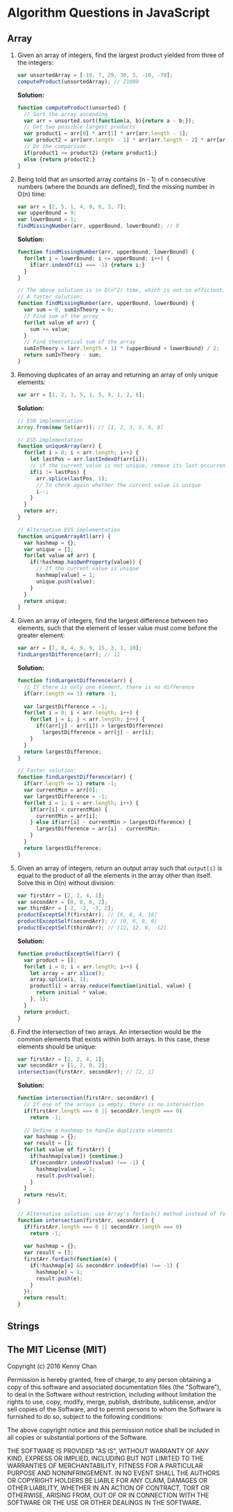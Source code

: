 # Algorithm Questions in JavaScript

## Array

1. Given an array of integers, find the largest product yielded from three of the integers:

   ```javascript
   var unsortedArray = [-10, 7, 29, 30, 5, -10, -70];
   computeProduct(unsortedArray); // 21000
   ```

   **Solution:**

   ```javascript
   function computeProduct(unsorted) {
     // Sort the array ascending
     var arr = unsorted.sort(function(a, b){return a - b;});
     // Get two possible largest products
     var product1 = arr[0] * arr[1] * arr[arr.length - 1];
     var product2 = arr[arr.length - 1] * arr[arr.length - 2] * arr[arr.length - 3];
     // Do the comparison
     if(product1 >= product2) {return product1;}
     else {return product2;}
   }
   ```

2. Being told that an unsorted array contains (n - 1) of n consecutive numbers (where the bounds are defined), find the missing number in O(n) time:

   ```javascript
   var arr = [2, 5, 1, 4, 9, 6, 3, 7];
   var upperBound = 9;
   var lowerBound = 1;
   findMissingNumber(arr, upperBound, lowerBound); // 8
   ```

   **Solution:**

   ```javascript
   function findMissingNumber(arr, upperBound, lowerBound) {
     for(let i = lowerBound; i <= upperBound; i++) {
       if(arr.indexOf(i) === -1) {return i;}
     }
   }

   // The above solution is in O(n^2) time, which is not so efficient.
   // A faster solution:
   function findMissingNumber(arr, upperBound, lowerBound) {
     var sum = 0, sumInTheory = 0;
     // Find sum of the array
     for(let value of arr) {
       sum += value;
     }
     // Find theoretical sum of the array
     sumInTheory = (arr.length + 1) * (upperBound + lowerBound) / 2;
     return sumInTheory - sum;
   }
   ```

3. Removing duplicates of an array and returning an array of only unique elements:

   ```javascript
   var arr = [1, 2, 3, 5, 1, 5, 9, 1, 2, 8];
   ```

   **Solution:**

   ```javascript
   // ES6 implementation
   Array.from(new Set(arr)); // [1, 2, 3, 5, 9, 8]

   // ES5 implementation
   function uniqueArray(arr) {
     for(let i = 0; i < arr.length; i++) {
       let lastPos = arr.lastIndexOf(arr[i]);
       // if the current value is not unique, remove its last occurrence
       if(i != lastPos) {
         arr.splice(lastPos, 1);
         // To check again whether the current value is unique
         i--;
       }
     }
     return arr;
   }

   // Alternative ES5 implementation
   function uniqueArrayAtl(arr) {
     var hashmap = {};
     var unique = [];
     for(let value of arr) {
       if(!hashmap.hasOwnProperty(value)) {
         // If the current value is unique
         hashmap[value] = 1;
         unique.push(value);
       }
     }
     return unique;
   }
   ```

4. Given an array of integers, find the largest difference between two elements, such that the element of lesser value must come before the greater element:

   ```javascript
   var arr = [7, 8, 4, 9, 9, 15, 3, 1, 10];
   findLargestDifference(arr); // 11
   ```

   **Solution:**

   ```javascript
   function findLargestDifference(arr) {
     // If there is only one element, there is no difference
     if(arr.length <= 1) return -1;
     
     var largestDifference = -1;
     for(let i = 0; i < arr.length; i++) {
       for(let j = i; j < arr.length; j++) {
         if((arr[j] - arr[i]) > largestDifference)
           largestDifference = arr[j] - arr[i];
       }
     }
     return largestDifference;
   }

   // Faster solution:
   function findLargestDifference(arr) {
     if(arr.length <= 1) return -1;
     var currentMin = arr[0];
     var largestDifference = -1;
     for(let i = 1; i < arr.length; i++) {
       if(arr[i] < currentMin) {
         currentMin = arr[i];
       } else if(arr[i] - currentMin > largestDifference) {
         largestDifference = arr[i] - currentMin;
       }
     }
     return largestDifference;
   }
   ```

5. Given an array of integers, return an output array such that `output[i]` is equal to the product of all the elements in the array other than itself. Solve this in O(n) without division:

   ```javascript
   var firstArr = [2, 2, 4, 1];
   var secondArr = [0, 0, 0, 2];
   var thirdArr = [-2, -2, -3, 2];
   productExceptSelf(firstArr); // [8, 8, 4, 16]
   productExceptSelf(secondArr); // [0, 0, 0, 0]
   productExceptSelf(thirdArr); // [12, 12, 8, -12]
   ```

   **Solution:**

   ```javascript
   function productExceptSelf(arr) {
     var product = [];
     for(let i = 0; i < arr.length; i++) {
       let array = arr.slice();
       array.splice(i, 1);
       product[i] = array.reduce(function(initial, value) {
         return initial * value;
       }, 1);
     }
     return product;
   }
   ```

6. Find the intersection of two arrays. An intersection would be the common elements that exists within both arrays. In this case, these elements should be unique:

   ```javascript
   var firstArr = [2, 2, 4, 1];
   var secondArr = [1, 2, 0, 2];
   intersection(firstArr, secondArr); // [2, 1]
   ```

   **Solution:**

   ```javascript
   function intersection(firstArr, secondArr) {
     // If one of the arrays is empty, there is no intersection
     if(firstArr.length === 0 || secondArr.length === 0)
       return -1;
     
     // Define a hashmap to handle duplicate elements
     var hashmap = {};
     var result = [];
     for(let value of firstArr) {
       if(hashmap[value]) {continue;}
       if(secondArr.indexOf(value) !== -1) {
         hashmap[value] = 1;
         result.push(value);
       }
     }
     return result;
   }

   // Alternative solution: use Array's forEach() method instead of for loop
   function intersection(firstArr, secondArr) {
     if(firstArr.length === 0 || secondArr.length === 0)
       return -1;
     
     var hashmap = {};
     var result = [];
     firstArr.forEach(function(e) {
       if(!hashmap[e] && secondArr.indexOf(e) !== -1) {
         hashmap[e] = 1;
         result.push(e);
       }
     });
     return result;
   }
   ```

## Strings

## The MIT License (MIT)

Copyright (c) 2016 Kenny Chan

Permission is hereby granted, free of charge, to any person obtaining a copy of this software and associated documentation files (the "Software"), to deal in the Software without restriction, including without limitation the rights to use, copy, modify, merge, publish, distribute, sublicense, and/or sell copies of the Software, and to permit persons to whom the Software is furnished to do so, subject to the following conditions:

The above copyright notice and this permission notice shall be included in all copies or substantial portions of the Software.

THE SOFTWARE IS PROVIDED "AS IS", WITHOUT WARRANTY OF ANY KIND, EXPRESS OR IMPLIED, INCLUDING BUT NOT LIMITED TO THE WARRANTIES OF MERCHANTABILITY, FITNESS FOR A PARTICULAR PURPOSE AND NONINFRINGEMENT. IN NO EVENT SHALL THE AUTHORS OR COPYRIGHT HOLDERS BE LIABLE FOR ANY CLAIM, DAMAGES OR OTHER LIABILITY, WHETHER IN AN ACTION OF CONTRACT, TORT OR OTHERWISE, ARISING FROM, OUT OF OR IN CONNECTION WITH THE SOFTWARE OR THE USE OR OTHER DEALINGS IN THE SOFTWARE.